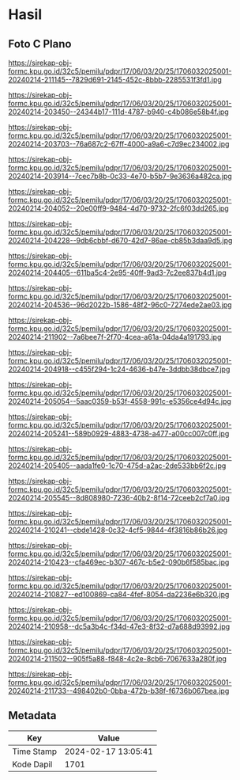 # Hasil

## Foto C Plano

https://sirekap-obj-formc.kpu.go.id/32c5/pemilu/pdpr/17/06/03/20/25/1706032025001-20240214-211145--7829d691-2145-452c-8bbb-2285531f3fd1.jpg

https://sirekap-obj-formc.kpu.go.id/32c5/pemilu/pdpr/17/06/03/20/25/1706032025001-20240214-203450--24344b17-111d-4787-b940-c4b086e58b4f.jpg

https://sirekap-obj-formc.kpu.go.id/32c5/pemilu/pdpr/17/06/03/20/25/1706032025001-20240214-203703--76a687c2-67ff-4000-a9a6-c7d9ec234002.jpg

https://sirekap-obj-formc.kpu.go.id/32c5/pemilu/pdpr/17/06/03/20/25/1706032025001-20240214-203914--7cec7b8b-0c33-4e70-b5b7-9e3636a482ca.jpg

https://sirekap-obj-formc.kpu.go.id/32c5/pemilu/pdpr/17/06/03/20/25/1706032025001-20240214-204052--20e00ff9-9484-4d70-9732-2fc6f03dd265.jpg

https://sirekap-obj-formc.kpu.go.id/32c5/pemilu/pdpr/17/06/03/20/25/1706032025001-20240214-204228--9db6cbbf-d670-42d7-86ae-cb85b3daa9d5.jpg

https://sirekap-obj-formc.kpu.go.id/32c5/pemilu/pdpr/17/06/03/20/25/1706032025001-20240214-204405--611ba5c4-2e95-40ff-9ad3-7c2ee837b4d1.jpg

https://sirekap-obj-formc.kpu.go.id/32c5/pemilu/pdpr/17/06/03/20/25/1706032025001-20240214-204536--96d2022b-1586-48f2-96c0-7274ede2ae03.jpg

https://sirekap-obj-formc.kpu.go.id/32c5/pemilu/pdpr/17/06/03/20/25/1706032025001-20240214-211902--7a6bee7f-2f70-4cea-a61a-04da4a191793.jpg

https://sirekap-obj-formc.kpu.go.id/32c5/pemilu/pdpr/17/06/03/20/25/1706032025001-20240214-204918--c455f294-1c24-4636-b47e-3ddbb38dbce7.jpg

https://sirekap-obj-formc.kpu.go.id/32c5/pemilu/pdpr/17/06/03/20/25/1706032025001-20240214-205054--5aac0359-b53f-4558-991c-e5356ce4d94c.jpg

https://sirekap-obj-formc.kpu.go.id/32c5/pemilu/pdpr/17/06/03/20/25/1706032025001-20240214-205241--589b0929-4883-4738-a477-a00cc007c0ff.jpg

https://sirekap-obj-formc.kpu.go.id/32c5/pemilu/pdpr/17/06/03/20/25/1706032025001-20240214-205405--aada1fe0-1c70-475d-a2ac-2de533bb6f2c.jpg

https://sirekap-obj-formc.kpu.go.id/32c5/pemilu/pdpr/17/06/03/20/25/1706032025001-20240214-205545--8d808980-7236-40b2-8f14-72ceeb2cf7a0.jpg

https://sirekap-obj-formc.kpu.go.id/32c5/pemilu/pdpr/17/06/03/20/25/1706032025001-20240214-210241--cbde1428-0c32-4cf5-9844-4f3816b86b26.jpg

https://sirekap-obj-formc.kpu.go.id/32c5/pemilu/pdpr/17/06/03/20/25/1706032025001-20240214-210423--cfa469ec-b307-467c-b5e2-090b6f585bac.jpg

https://sirekap-obj-formc.kpu.go.id/32c5/pemilu/pdpr/17/06/03/20/25/1706032025001-20240214-210827--ed100869-ca84-4fef-8054-da2236e6b320.jpg

https://sirekap-obj-formc.kpu.go.id/32c5/pemilu/pdpr/17/06/03/20/25/1706032025001-20240214-210958--dc5a3b4c-f34d-47e3-8f32-d7a688d93992.jpg

https://sirekap-obj-formc.kpu.go.id/32c5/pemilu/pdpr/17/06/03/20/25/1706032025001-20240214-211502--905f5a88-f848-4c2e-8cb6-7067633a280f.jpg

https://sirekap-obj-formc.kpu.go.id/32c5/pemilu/pdpr/17/06/03/20/25/1706032025001-20240214-211733--498402b0-0bba-472b-b38f-f6736b067bea.jpg


## Metadata

| Key        | Value               |
| ---------- | ------------------- |
| Time Stamp | 2024-02-17 13:05:41 |
| Kode Dapil | 1701                |




